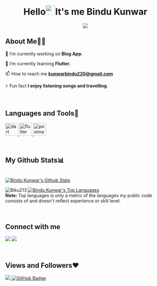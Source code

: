 <h1 align="center">Hello<img src="https://raw.githubusercontent.com/MartinHeinz/MartinHeinz/master/wave.gif" width="30px">It's me Bindu Kunwar</h1>
  <div id="header" align="center">
   <img align="center" src="https://t4.ftcdn.net/jpg/04/41/39/45/360_F_441394586_J5gGPwW5f2QPO54nsXHWDA5lHz1YZ5YQ.jpg"
  </div>

 <div id="header" align="Left">
 
 ## About Me🙋‍♂️ 

 🔭 I’m currently working on **Blog App**.

 🌱 I’m currently learning **Flutter**.

 📫 How to reach me **kunwarbindu220@gmail.com**

 ⚡ Fun fact **I enjoy listening songs and travelling**.
</div>
<br/>

<div id="header" align="Left">

## Languages and Tools🚀 

<p align="left"> 
    <a href="https://dart.dev" target="_blank" rel="noreferrer"> <img src="https://www.vectorlogo.zone/logos/dartlang/dartlang-icon.svg" alt="dart" width="40" height="40"/> </a> <a href="https://flutter.dev" target="_blank" rel="noreferrer"> <img src="https://www.vectorlogo.zone/logos/flutterio/flutterio-icon.svg" alt="flutter" width="40" height="40"/> <a href="https://postman.com" target="_blank" rel="noreferrer"> <img src="https://www.vectorlogo.zone/logos/getpostman/getpostman-icon.svg" alt="postman" width="40" height="40"/> </a>
</p>
</div>
<br/>

<div id="header" align="Left">

## My Github Stats📊
<br/>
    <a href="https://github.com/Biku213/github-readme-stats"><img alt="Bindu Kunwar's Github Stats" src="https://github-readme-stats.vercel.app/api?username=Biku213&show_icons=true&count_private=true&theme=react&hide_border=true&bg_color=0D1117" /></a>
    
<p><img align="left" src="https://github-readme-streak-stats.herokuapp.com/?user=Biku213&show_icons=true&count_private=true&theme=react&hide_border=true&bg_color=0D1117" alt="Biku213" />
</p>

 <a href="https://github.com/Biku213/github-readme-stats"><img alt="Bindu Kunwar's Top Languages" src="https://github-readme-stats.vercel.app/api/top-langs/?username=Biku213&langs_count=8&count_private=true&layout=compact&theme=react&hide_border=true&bg_color=0D1117" /></a>
 <br/>
  <b>Note: </b>Top languages is only a metric of the languages my public code consists of and doesn't reflect experience or skill level.
</div>
<br/>

<div id="header" align="Left">

## Connect with me

<p align="left">

<a href = "https://www.linkedin.com/in/bindu-kunwar-718214217/"><img src="https://img.icons8.com/fluent/48/000000/linkedin.png"/></a>
<a href = "https://www.instagram.com/bindu_kcee/"><img src="https://img.icons8.com/fluent/48/000000/instagram-new.png"/></a>

</p>
</div>
<br/>

<div id="header" align="Left">

## Views and Followers❤ 

<a href="https://github.com/Biku213/github-profile-views-counter">
    <img src="https://komarev.com/ghpvc/?username=Biku213">
</a>
<a href="https://github.com/Biku213?tab=followers"><img src="https://img.shields.io/github/followers/Biku213?label=Followers&style=social" alt="GitHub Badge"></a>
</div>
